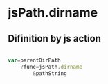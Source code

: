 # jsPath.dirname

## Difinition by js action

```js.js

var=parentDirPath
	?func=jsPath.dirname
		&pathString
```


